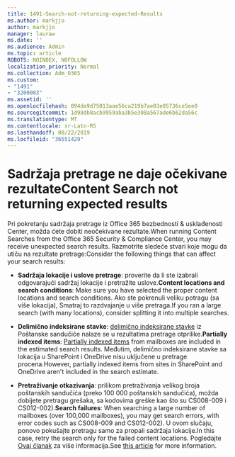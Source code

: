 ```yaml
---
title: 1491-Search-not-returning-expected-Results
ms.author: markjjo
author: markjjo
manager: lauraw
ms.date: ''
ms.audience: Admin
ms.topic: article
ROBOTS: NOINDEX, NOFOLLOW
localization_priority: Normal
ms.collection: Adm_O365
ms.custom:
- "1491"
- "3200003"
ms.assetid: ''
ms.openlocfilehash: 094da9d75013aae56ca219b7ae03e85736ce5ee0
ms.sourcegitcommit: 1d98db8acb9959aba3b5e308a567ade6b62da56c
ms.translationtype: MT
ms.contentlocale: sr-Latn-RS
ms.lasthandoff: 08/22/2019
ms.locfileid: "36551429"
---
```

# <a name="content-search-not-returning-expected-results"></a><span data-ttu-id="a0806-102">Sadržaja pretrage ne daje očekivane rezultate</span><span class="sxs-lookup"><span data-stu-id="a0806-102">Content Search not returning expected results</span></span>

<span data-ttu-id="a0806-103">Pri pokretanju sadržaja pretrage iz Office 365 bezbednosti & usklađenosti Center, možda ćete dobiti neočekivane rezultate.</span><span class="sxs-lookup"><span data-stu-id="a0806-103">When running Content Searches from the Office 365 Security & Compliance Center, you may receive unexpected search results.</span></span> <span data-ttu-id="a0806-104">Razmotrite sledeće stvari koje mogu da utiču na rezultate pretrage:</span><span class="sxs-lookup"><span data-stu-id="a0806-104">Consider the following things that can affect your search results:</span></span>

- <span data-ttu-id="a0806-105">**Sadržaja lokacije i uslove pretrage**: proverite da li ste izabrali odgovarajući sadržaj lokacije i pretražite uslove.</span><span class="sxs-lookup"><span data-stu-id="a0806-105">**Content locations and search conditions**: Make sure you have selected the proper content locations and search conditions.</span></span> <span data-ttu-id="a0806-106">Ako ste pokrenuli veliku potragu (sa više lokacija), Smatraj to razdvajanje u više pretraga.</span><span class="sxs-lookup"><span data-stu-id="a0806-106">If you ran a large search (with many locations), consider splitting it into multiple searches.</span></span>

- <span data-ttu-id="a0806-107">**Delimično indeksirane stavke**: [delimično indeksirane stavke](https://docs.microsoft.com/office365/securitycompliance/partially-indexed-items-in-content-search) iz Poštanske sandučiće nalaze se u rezultatima pretrage otprilike.</span><span class="sxs-lookup"><span data-stu-id="a0806-107">**Partially indexed items**:  [Partially indexed items](https://docs.microsoft.com/office365/securitycompliance/partially-indexed-items-in-content-search) from mailboxes are included in the estimated search results.</span></span> <span data-ttu-id="a0806-108">Međutim, delimično indeksirane stavke sa lokacija u SharePoint i OneDrive nisu uključene u pretrage procena.</span><span class="sxs-lookup"><span data-stu-id="a0806-108">However, partially indexed items from sites in SharePoint and OneDrive aren't included in the search estimate.</span></span>

- <span data-ttu-id="a0806-109">**Pretraživanje otkazivanja**: prilikom pretraživanja velikog broja poštanskih sandučića (preko 100 000 poštanskih sandučića), možda dobijete pretragu grešaka, sa kodovima greške kao što su CS008-009 i CS012-002).</span><span class="sxs-lookup"><span data-stu-id="a0806-109">**Search failures**: When searching a large number of mailboxes (over 100,000 mailboxes), you may get search errors, with error codes such as CS008-009 and CS012-002).</span></span> <span data-ttu-id="a0806-110">U ovom slučaju, ponovo pokušajte pretragu samo za propali sadržaja lokacije.</span><span class="sxs-lookup"><span data-stu-id="a0806-110">In this case, retry the search only for the failed content locations.</span></span> <span data-ttu-id="a0806-111">Pogledajte [Ovaj članak](https://docs.microsoft.com/office365/securitycompliance/retry-failed-content-search) za više informacija.</span><span class="sxs-lookup"><span data-stu-id="a0806-111">See  [this article](https://docs.microsoft.com/office365/securitycompliance/retry-failed-content-search) for more information.</span></span>
